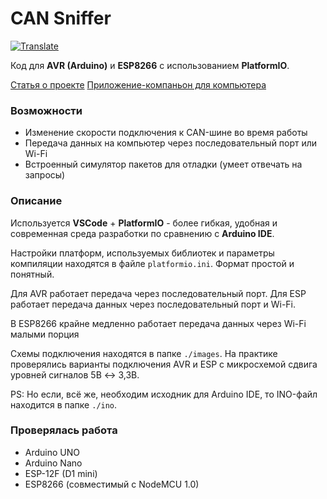 # CAN Sniffer

[![Translate](https://img.shields.io/badge/Translate_to-ENGLISH-blue.svg?style=plastic)](https://github-com.translate.goog/KruFFT/CAN-Sniffer?_x_tr_sl=ru&_x_tr_tl=en)

Код для **AVR (Arduino)** и **ESP8266** с использованием **PlatformIO**.

[Статья о проекте](https://habr.com/ru/post/479672)
[Приложение-компаньон для компьютера](https://github.com/KruFFT/wxCAN-Sniffer)

### Возможности
- Изменение скорости подключения к CAN-шине во время работы
- Передача данных на компьютер через последовательный порт или Wi-Fi
- Встроенный симулятор пакетов для отладки (умеет отвечать на запросы)

### Описание
Используется **VSCode** + **PlatformIO** - более гибкая, удобная и современная среда разработки по сравнению с **Arduino IDE**.

Настройки платформ, используемых библиотек и параметры компиляции находятся в файле ```platformio.ini```. Формат простой и понятный.

Для AVR работает передача через последовательный порт. Для ESP работает передача данных через последовательный порт и Wi-Fi.

В ESP8266 крайне медленно работает передача данных через Wi-Fi малыми порция

Схемы подключения находятся в папке ```./images```. На практике проверялись варианты подключения AVR и ESP с микросхемой сдвига уровней сигналов 5В ↔ 3,3В.

PS: Но если, всё же, необходим исходник для Arduino IDE, то INO-файл находится в папке ```./ino```.

### Проверялась работа
- Arduino UNO
- Arduino Nano
- ESP-12F (D1 mini)
- ESP8266 (совместимый с NodeMCU 1.0)
